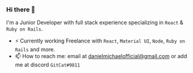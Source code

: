 ### Hi there 👋

I'm a Junior Developer with full stack experience specializing in `React` & `Ruby on Rails`.
- ⚡ Currently working Freelance with `React`, `Material UI`, `Node`, `Ruby on Rails` and more.
- 📫 How to reach me: email at danielmichaelofficial@gmail.com or add me at discord `GitCat#9811` 
